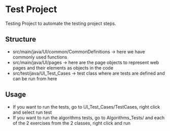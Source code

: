 # Test Project

Testing Project to automate the testing project steps.

## Structure
- src/main/java/UI/common/CommonDefinitions -> here we have commonly used functions 
- src/main/java/UI/pages -> here are the page objects to represent web pages and their elements as objects in the code
- src/test/java/UI_Test_Cases -> test class where are tests are defined and can be run from here

## Usage
- If you want to run the tests, go to UI_Test_Cases/TestCases, right click and select run test
- If you want to run the algorithms tests, go to Algorithms_Tests/ and each of the 2 exercises from the 2 classes, right click and run


